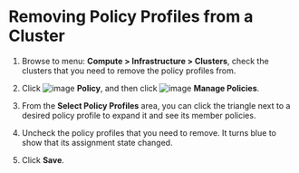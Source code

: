 # Removing Policy Profiles from a Cluster

1. Browse to menu: **Compute > Infrastructure > Clusters**,
   check the clusters that you need to remove the policy
   profiles from.

2. Click ![image](../images/1941.png) **Policy**, and then click
   ![image](../images/1851.png) **Manage Policies**.

3. From the **Select Policy Profiles** area, you can click the
   triangle next to a desired policy profile to expand it and
   see its member policies.

4. Uncheck the policy profiles that you need to remove. It turns
   blue to show that its assignment state changed.

5. Click **Save**.
